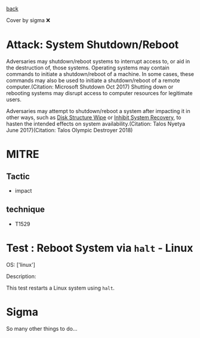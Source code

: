 [back](../index.md)

Cover by sigma :x: 

# Attack: System Shutdown/Reboot

 Adversaries may shutdown/reboot systems to interrupt access to, or aid in the destruction of, those systems. Operating systems may contain commands to initiate a shutdown/reboot of a machine. In some cases, these commands may also be used to initiate a shutdown/reboot of a remote computer.(Citation: Microsoft Shutdown Oct 2017) Shutting down or rebooting systems may disrupt access to computer resources for legitimate users.

Adversaries may attempt to shutdown/reboot a system after impacting it in other ways, such as [Disk Structure Wipe](https://attack.mitre.org/techniques/T1561/002) or [Inhibit System Recovery](https://attack.mitre.org/techniques/T1490), to hasten the intended effects on system availability.(Citation: Talos Nyetya June 2017)(Citation: Talos Olympic Destroyer 2018)

# MITRE
## Tactic
  - impact

## technique
  - T1529

# Test : Reboot System via `halt` - Linux

OS: ['linux']

Description:

 This test restarts a Linux system using `halt`.


# Sigma

 So many other things to do...